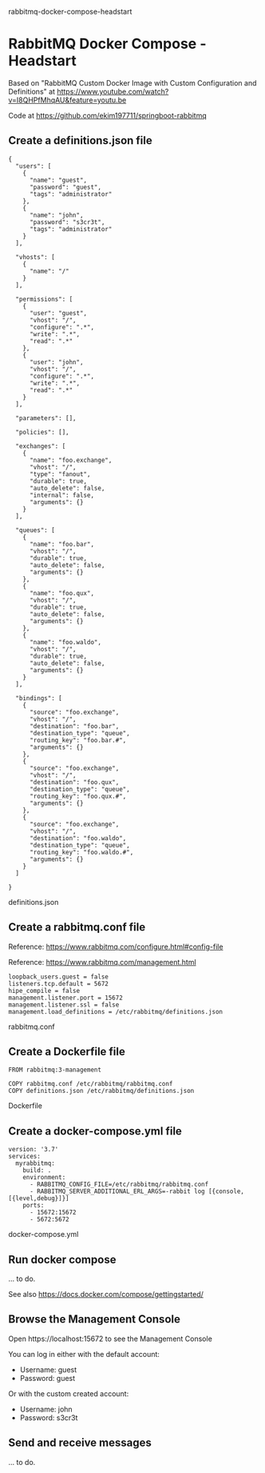 rabbitmq-docker-compose-headstart
# RabbitMQ Docker Compose - Headstart

Based on "RabbitMQ Custom Docker Image with Custom Configuration and Definitions" at https://www.youtube.com/watch?v=I8QHPfMhqAU&feature=youtu.be

Code at https://github.com/ekim197711/springboot-rabbitmq

## Create a definitions.json file

```
{
  "users": [
    {
      "name": "guest",
      "password": "guest",
      "tags": "administrator"
    },
    {
      "name": "john",
      "password": "s3cr3t",
      "tags": "administrator"
    }    
  ],
  
  "vhosts": [
    {
      "name": "/"
    }
  ],
  
  "permissions": [
    {
      "user": "guest",
      "vhost": "/",
      "configure": ".*",
      "write": ".*",
      "read": ".*"
    },
    {
      "user": "john",
      "vhost": "/",
      "configure": ".*",
      "write": ".*",
      "read": ".*"
    }
  ],
  
  "parameters": [],
  
  "policies": [],
  
  "exchanges": [
    {
      "name": "foo.exchange",
      "vhost": "/",
      "type": "fanout",
      "durable": true,
      "auto_delete": false,
      "internal": false,
      "arguments": {}
    }
  ],
  
  "queues": [
    {
      "name": "foo.bar",
      "vhost": "/",
      "durable": true,
      "auto_delete": false,
      "arguments": {}
    },
    {
      "name": "foo.qux",
      "vhost": "/",
      "durable": true,
      "auto_delete": false,
      "arguments": {}
    },
    {
      "name": "foo.waldo",
      "vhost": "/",
      "durable": true,
      "auto_delete": false,
      "arguments": {}
    }    
  ],
  
  "bindings": [
    {
      "source": "foo.exchange",
      "vhost": "/",
      "destination": "foo.bar",
      "destination_type": "queue",
      "routing_key": "foo.bar.#",
      "arguments": {}
    },
    {
      "source": "foo.exchange",
      "vhost": "/",
      "destination": "foo.qux",
      "destination_type": "queue",
      "routing_key": "foo.qux.#",
      "arguments": {}
    },
    {
      "source": "foo.exchange",
      "vhost": "/",
      "destination": "foo.waldo",
      "destination_type": "queue",
      "routing_key": "foo.waldo.#",
      "arguments": {}
    }
  ]
  
}
```
definitions.json

## Create a rabbitmq.conf file

Reference: https://www.rabbitmq.com/configure.html#config-file

Reference: https://www.rabbitmq.com/management.html

```
loopback_users.guest = false
listeners.tcp.default = 5672
hipe_compile = false
management.listener.port = 15672
management.listener.ssl = false
management.load_definitions = /etc/rabbitmq/definitions.json

```
rabbitmq.conf

## Create a Dockerfile file

```
FROM rabbitmq:3-management

COPY rabbitmq.conf /etc/rabbitmq/rabbitmq.conf
COPY definitions.json /etc/rabbitmq/definitions.json
```
Dockerfile

## Create a docker-compose.yml file

```
version: '3.7'
services: 
  myrabbitmq:
    build: .
    environment:
      - RABBITMQ_CONFIG_FILE=/etc/rabbitmq/rabbitmq.conf
      - RABBITMQ_SERVER_ADDITIONAL_ERL_ARGS=-rabbit log [{console,[{level,debug}]}]
    ports:
      - 15672:15672
      - 5672:5672
```
docker-compose.yml


## Run docker compose

... to do.

See also https://docs.docker.com/compose/gettingstarted/

## Browse the Management Console

Open https://localhost:15672 to see the Management Console

You can log in either with the default account:

- Username: guest
- Password: guest

Or with the custom created account:

- Username: john
- Password: s3cr3t

## Send and receive messages

... to do.
